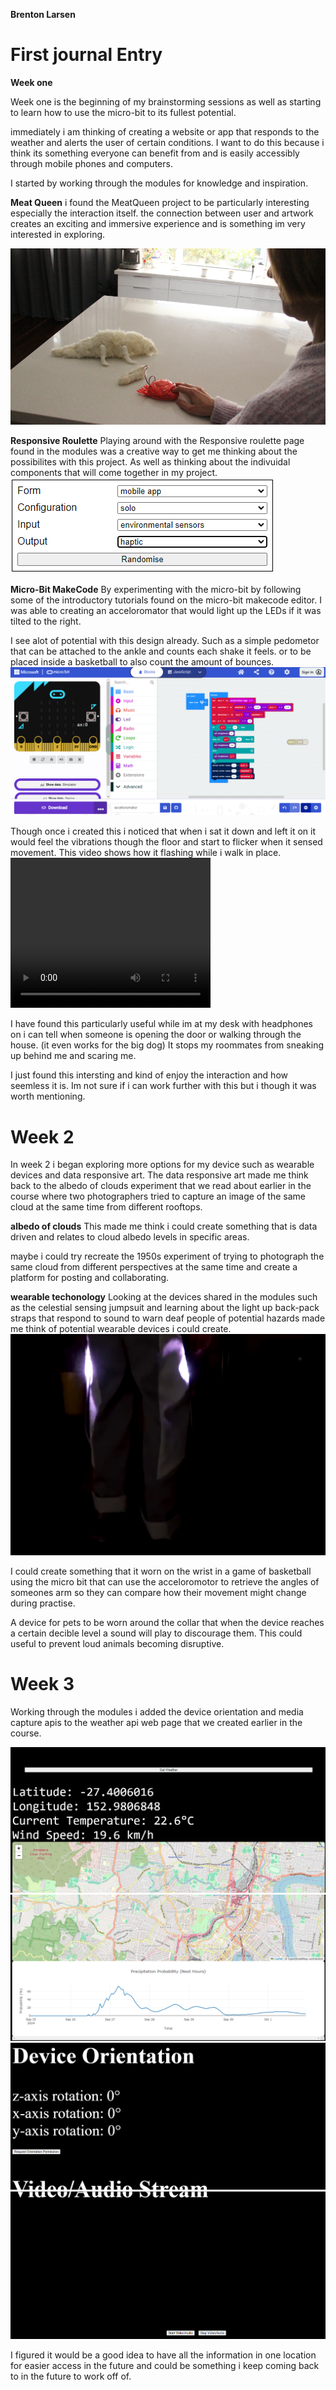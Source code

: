 **Brenton Larsen**

# First journal Entry 

**Week one**

Week one is the beginning of my brainstorming sessions as well as starting to learn how to use the micro-bit to its fullest potential.

immediately i am thinking of creating a website or app that responds to the weather and alerts the user of certain conditions. I want to do this because i think its something everyone can benefit from and is easily accessibly through mobile phones and computers.

I started by working through the modules for knowledge and inspiration.
<br>


**Meat Queen**
i found the MeatQueen project to be particularly interesting especially the interaction itself. the connection between user and artwork creates an exciting and immersive experience and is something im very interested in exploring. 

![MeatQueen](./Images/MeatQueen.png)



**Responsive Roulette**
Playing around with the Responsive roulette page found in the modules was a creative way to get me thinking about the possibilites with this project. As well as thinking about the indivuidal components that will come together in my project.
![ResponsiveRoulette](./Images/ResponsiveRoulette.png) 


**Micro-Bit MakeCode**
By experimenting with the micro-bit by following some of the introductory tutorials found on the micro-bit makecode editor. I was able to creating an acceloromator that would light up the LEDs if it was tilted to the right.

I see alot of potential with this design already. Such as a simple pedometor that can be attached to the ankle and counts each shake it feels. or to be placed inside a basketball to also count the amount of bounces. 
![AccelCode](./Images/AccelCode.png)

Though once i created this i noticed that when i sat it down and left it on it would feel the vibrations though the floor and start to flicker when it sensed movement. This video shows how it flashing while i walk in place. 
<video width="320" height="240" controls>
  <source src="./Images/Motion.mp4" type="video/mp4">
  Your browser does not support the video tag.
</video>

I have found this particularly useful while im at my desk with headphones on i can tell when someone is opening the door or walking through the house. (it even works for the big dog) It stops my roommates from sneaking up behind me and scaring me.

I just found this intersting and kind of enjoy the interaction and how seemless it is. Im not sure if i can work further with this but i though it was worth mentioning.

# Week 2

In week 2 i began exploring more options for my device such as wearable devices and data responsive art. The data responsive art made me think back to the albedo of clouds experiment that we read about earlier in the course where two photographers tried to capture an image of the same cloud at the same time from different rooftops. 

**albedo of clouds**
This made me think i could create something that is data driven and relates to cloud albedo levels in specific areas.

maybe i could try recreate the 1950s experiment of trying to photograph the same cloud from different perspectives at the same time and create a platform for posting and collaborating.

**wearable techonology**
Looking at the devices shared in the modules such as the celestial sensing jumpsuit and learning about the light up back-pack straps that respond to sound to warn deaf people of potential hazards made me think of potential wearable devices i could create.
![JumpSuit](./Images/JumpSuit.png)

I could create something that it worn on the wrist in a game of basketball using the micro bit that can use the acceloromotor to retrieve the angles of someones arm so they can compare how their movement might change during practise. 

A device for pets to be worn around the collar that when the device reaches a certain decible level a sound will play to discourage them. This could useful to prevent loud animals becoming disruptive. 

# Week 3

Working through the modules i added the device orientation and media capture apis to the weather api web page that we created earlier in the course.

![WeatherApiWebPage](./Images/WeatherApi1.png)
![WeatherApiWebPage](./Images/WeatherApi2.png)
![WeatherApiWebPage](./Images/WeatherApi3.png)
![WeatherApiWebPage](./Images/WeatherApi4.png)

I figured it would be a good idea to have all the information in one location for easier access in the future and could be something i keep coming back to in the future to work off of. 


